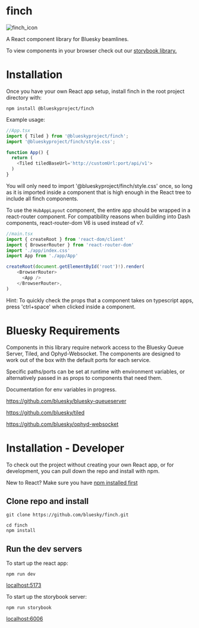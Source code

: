 
# finch

  ![finch_icon](https://github.com/user-attachments/assets/bf17cfe1-5df5-4fcd-8c4d-3a99982ce2fe)  
  
A React component library for Bluesky beamlines. 

To view components in your browser check out our [storybook library.](https://blueskyproject.io/finch)


#  Installation
Once you have your own React app setup, install finch in the root project directory with:
```
npm install @blueskyproject/finch
```

Example usage:
```js
//App.tsx
import { Tiled } from '@blueskyproject/finch';
import '@blueskyproject/finch/style.css';

function App() {
  return (
    <Tiled tiledBaseUrl='http://customUrl:port/api/v1'>
  )
}
```

You will only need to import '@blueskyproject/finch/style.css' once, so long as it is imported inside a component that is high enough in the React tree to include all finch components.

To use the `HubAppLayout` component, the entire app should be wrapped in a react-router component. For compatibility reasons when building into Dash components, react-router-dom V6 is used instead of v7.

```js
//main.tsx
import { createRoot } from 'react-dom/client'
import { BrowserRouter } from 'react-router-dom'
import './app/index.css'
import App from './app/App'

createRoot(document.getElementById('root')!).render(
    <BrowserRouter>
      <App />
    </BrowserRouter>,
)

```

Hint: To quickly check the props that a component takes on typescript apps, press 'ctrl+space' when clicked inside a component.

# Bluesky Requirements
Components in this library require network access to the Bluesky Queue Server, Tiled, and Ophyd-Websocket. The components are designed to work out of the box with the default ports for each service. 

Specific paths/ports can be set at runtime with environment variables, or alternatively passed in as props to components that need them. 

Documentation for env variables in progress.

https://github.com/bluesky/bluesky-queueserver

https://github.com/bluesky/tiled

https://github.com/bluesky/ophyd-websocket


# Installation - Developer
To check out the project without creating your own React app, or for development, you can pull down the repo and install with npm.

New to React? Make sure you have [npm installed first](https://docs.npmjs.com/downloading-and-installing-node-js-and-npm)

## Clone repo and install

```
git clone https://github.com/bluesky/finch.git
```

```
cd finch
npm install
```

## Run the dev servers
To start up the react app:
```
npm run dev
```

[localhost:5173](http://localhost:5173)

To start up the storybook server:
```
npm run storybook
```
[localhost:6006](http://localhost:6006)




